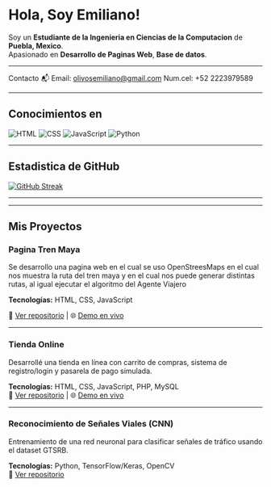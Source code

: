 #  Hola, Soy Emiliano! 

 Soy un **Estudiante de la Ingenieria en Ciencias de la Computacion** de **Puebla, Mexico**.  
 Apasionado en  **Desarrollo de Paginas Web**, **Base de datos**.

---

Contacto 
📬 Email: [olivosemiliano@gmail.com](mailto:tu.correo@email.com)
 Num.cel: +52 2223979589

---

##  Conocimientos en

![HTML](https://img.shields.io/badge/-HTML5-E34F26?logo=html5&logoColor=white&style=flat)
![CSS](https://img.shields.io/badge/-CSS3-1572B6?logo=css3&logoColor=white&style=flat)
![JavaScript](https://img.shields.io/badge/-JavaScript-F7DF1E?logo=javascript&logoColor=black&style=flat)
![Python](https://img.shields.io/badge/-Python-3776AB?logo=python&logoColor=white&style=flat)

---

##  Estadistica de GitHub

[![GitHub Streak](https://github-readme-streak-stats.herokuapp.com?user=Emiliano-coder&theme=dark&hide_border=true&short_numbers=true)](https://git.io/streak-stats)

---


---



##  Mis Proyectos
###  Pagina Tren Maya
Se desarrollo una pagina web en el cual se uso OpenStreesMaps en el cual nos muestra la ruta del tren maya y en el cual nos puede generar distintas rutas, al igual ejecutar el algoritmo del Agente Viajero

**Tecnologías:** HTML, CSS, JavaScript

🔗 [Ver repositorio](https://github.com/Emiliano-coder/Emiliano-coder.github.io) | 🌐 [Demo en vivo](https://emiliano-coder.github.io/front.html#inicio)

---

###  Tienda Online
Desarrollé una tienda en línea con carrito de compras, sistema de registro/login y pasarela de pago simulada.

**Tecnologías:** HTML, CSS, JavaScript, PHP, MySQL  
🔗 [Ver repositorio](https://github.com/Emiliano-coder/Inicio_proy) | 🌐 [Demo en vivo](https://elestadodemaximacoherencia.com/proyecto/html/index.html)


---

###  Reconocimiento de Señales Viales (CNN)
Entrenamiento de una red neuronal para clasificar señales de tráfico usando el dataset GTSRB.

**Tecnologías:** Python, TensorFlow/Keras, OpenCV  
🔗 [Ver repositorio](https://github.com/Emiliano-coder/Modelo_CNN_ProcImgs)
